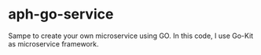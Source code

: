 # aph-go-service

Sampe to create your own microservice using GO. In this code, I use Go-Kit as microservice framework.
